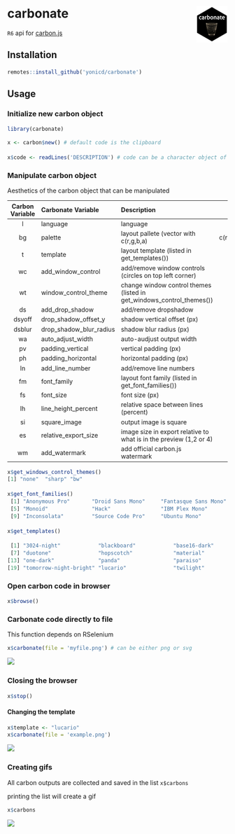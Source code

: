 # carbonate <img src="inst/figures/hex_black_small.png" align="right" />
`R6` api for [carbon.js](https://carbon.now.sh/about)


## Installation

```r
remotes::install_github('yonicd/carbonate')
```

## Usage

### Initialize new carbon object

```r
library(carbonate)
```

```r
x <- carbon$new() # default code is the clipboard

x$code <- readLines('DESCRIPTION') # code can be a character object of any length
```

### Manipulate carbon object

Aesthetics of the carbon object that can be manipulated

|Carbon Variable  |Carbonate Variable |Description | Default | 
|:------:|:-----------------------|:-----------|:----:|
|l      |language                |language          |r|
|bg     |palette                 |layout pallete (vector with c(r,g,b,a)|c(r=171,g=184,b=195,a=1)|
|t      |template                |layout template (listed in get_templates()) |'seti'|
|wc     |add_window_control      |add/remove window controls (circles on top left corner) |TRUE|
|wt     |window_control_theme    |change window control themes  (listed in get_windows_control_themes())        |'none'|
|ds     |add_drop_shadow         |add/remove dropshadow     |TRUE|
|dsyoff |drop_shadow_offset_y    |shadow vertical offset (px) |20|
|dsblur |drop_shadow_blur_radius |shadow blur radius (px) |68|
|wa     |auto_adjust_width       |auto-audjust output width          |TRUE|
|pv     |padding_vertical        |vertical padding (px)          |48|
|ph     |padding_horizontal      |horizontal padding (px)          |32|
|ln     |add_line_number         |add/remove line numbers          |FALSE|
|fm     |font_family             |layout font family (listed in get_font_families())          |'Hack'|
|fs     |font_size               |font size (px)         |14|
|lh     |line_height_percent     |relative space between lines (percent)          |133|
|si     |square_image            |output image is square     |FALSE|
|es     |relative_export_size    |image size in export relative to what is in the preview (1,2 or 4)    |1|
|wm     |add_watermark           |add official carbon.js watermark          |FALSE|

```r
x$get_windows_control_themes()
[1] "none"  "sharp" "bw"

x$get_font_families()
 [1] "Anonymous Pro"       "Droid Sans Mono"     "Fantasque Sans Mono" "Fira Code"          
 [5] "Monoid"              "Hack"                "IBM Plex Mono"       "Iosevka"            
 [9] "Inconsolata"         "Source Code Pro"     "Ubuntu Mono"
 
x$get_templates()

 [1] "3024-night"            "blackboard"            "base16-dark"           "base16-light"          "cobalt"                "dracula"              
 [7] "duotone"               "hopscotch"             "material"              "monokai"               "night-owl"             "oceanic-next"         
[13] "one-dark"              "panda"                 "paraiso"               "seti"                  "solarized dark"        "solarized light"      
[19] "tomorrow-night-bright" "lucario"               "twilight"              "verminal"              "yeti"                  "zenburn"   
```


### Open carbon code in browser

```r
x$browse()
```

### Carbonate code directly to file

This function depends on RSelenium

```r
x$carbonate(file = 'myfile.png') # can be either png or svg
```

![](https://raw.githubusercontent.com/yonicd/carbonate/master/misc/myfile.png)


### Closing the browser

```r
x$stop()
```

#### Changing the template

```r
x$template <- "lucario"
x$carbonate(file = 'example.png')
```

![](https://raw.githubusercontent.com/yonicd/carbonate/master/misc/example.png)


### Creating gifs

All carbon outputs are collected and saved in the list `x$carbons`

printing the list will create a gif

```r
x$carbons
```

![](https://raw.githubusercontent.com/yonicd/carbonate/master/misc/preview.gif)

